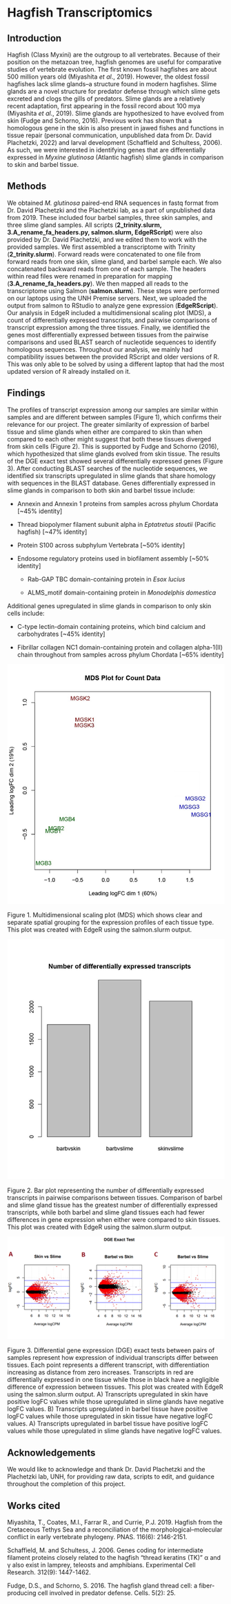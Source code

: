 # Hagfish Transcriptomics

## Introduction
Hagfish (Class Myxini) are the outgroup to all vertebrates. Because of their position on the metazoan tree, hagfish genomes are useful for comparative studies of vertebrate evolution. The first known fossil hagfishes are about 500 million years old (Miyashita *et al*., 2019). However, the oldest fossil hagfishes lack slime glands–a structure found in modern hagfishes. Slime glands are a novel structure for predator defense through which slime gets excreted and clogs the gills of predators. Slime glands are a relatively recent adaptation, first appearing in the fossil record about 100 mya (Miyashita *et al*., 2019). 
Slime glands are hypothesized to have evolved from skin (Fudge and Schorno, 2016). Previous work has shown that a homologous gene in the skin is also present in jawed fishes and functions in tissue repair (personal communication, unpublished data from Dr. David Plachetzki, 2022) and larval development (Schaffield and Schultess, 2006). As such, we were interested in identifying genes that are differentially expressed in *Myxine glutinosa* (Atlantic hagfish) slime glands in comparison to skin and barbel tissue. 
 
## Methods

We obtained *M. glutinosa* paired-end RNA sequences in fastq format from Dr. David Plachetzki and the Plachetzki lab, as a part of unpublished data from 2019. These included four barbel samples, three skin samples, and three slime gland samples. All scripts (**2_trinity.slurm, 3.A_rename_fa_headers.py, salmon.slurm, EdgeRScript**) were also provided by Dr. David Plachetzki, and we edited them to work with the provided samples.
We first assembled a transcriptome with Trinity (**2_trinity.slurm**). Forward reads were concatenated to one file from forward reads from one skin, slime gland, and barbel sample each. We also concatenated backward reads from one of each sample. The headers within read files were renamed in preparation for mapping (**3.A_rename_fa_headers.py**). We then mapped all reads to the transcriptome using Salmon (**salmon.slurm**). These steps were performed on our laptops using the UNH Premise servers.
Next, we uploaded the output from salmon to RStudio to analyze gene expression (**EdgeRScript**). Our analysis in EdgeR included a multidimensional scaling plot (MDS), a count of differentially expressed transcripts, and pairwise comparisons of transcript expression among the three tissues. 
Finally, we identified the genes most differentially expressed between tissues from the pairwise comparisons and used BLAST search of nucleotide sequences to identify homologous sequences.
Throughout our analysis, we mainly had compatibility issues between the provided RScript and older versions of R. This was only able to be solved by using a different laptop that had the most updated version of R already installed on it.
 
## Findings
The profiles of transcript expression among our samples are similar within samples and are different between samples (Figure 1), which confirms their relevance for our project. The greater similarity of expression of barbel tissue and slime glands when either are compared to skin than when compared to each other might suggest that both these tissues diverged from skin cells (Figure 2). This is supported by Fudge and Schorno (2016), which hypothesized that slime glands evolved from skin tissue.
The results of the  DGE exact test showed several differentially expressed genes (Figure 3). After conducting BLAST searches of the nucleotide sequences, we identified six transcripts upregulated in slime glands that share homology with sequences in the BLAST database. Genes differentially expressed in slime glands in comparison to both skin and barbel tissue include: 

   - Annexin and Annexin 1 proteins from samples across phylum Chordata [~45% identity]
   
   - Thread biopolymer filament subunit alpha in *Eptatretus stoutii* (Pacific hagfish) [~47% identity]
   
   - Protein S100 across subphylum Vertebrata [~50% identity]
   
   - Endosome regulatory proteins used in biofilament assembly [~50% identity]
   
      - Rab-GAP TBC domain-containing protein in *Esox lucius*
      
      - ALMS_motif domain-containing protein in *Monodelphis domestica*
      
Additional genes upregulated in slime glands in comparison to only skin cells include:

   - C-type lectin-domain containing proteins, which bind calcium and carbohydrates [~45% identity]
   
   - Fibrillar collagen NC1 domain-containing protein and collagen alpha-1(II) chain throughout from samples across phylum Chordata [~65% identity]

![plot](MDSPlot.jpg)

Figure 1. Multidimensional scaling plot (MDS) which shows clear and separate spatial grouping for the expression profiles of each tissue type. This plot was created with EdgeR using the salmon.slurm output.

![plot](BarPlot.jpg)

Figure 2. Bar plot representing the number of differentially expressed transcripts in pairwise comparisons between tissues. Comparison of barbel and slime gland tissue has the greatest number of differentially expressed transcripts, while both barbel and slime gland tissues each had fewer differences in gene expression when either were compared to skin tissues. This plot was created with EdgeR using the salmon.slurm output.

![plot](DGE_exact_test_alltissuetypes.png)

Figure 3. Differential gene expression (DGE) exact tests between pairs of samples represent how expression of individual transcripts differ between tissues. Each point represents a different transcript, with differentiation increasing as distance from zero increases. Transcripts in red are differentially expressed in one tissue while those in black have a negligible difference of expression between tissues. This plot was created with EdgeR using the salmon.slurm output. A) Transcripts upregulated in skin have positive logFC values while those upregulated in slime glands have negative logFC values. B) Transcripts upregulated in barbel tissue have positive logFC values while those upregulated in skin tissue have negative logFC values. A) Transcripts upregulated in barbel tissue have positive logFC values while those upregulated in slime glands have negative logFC values.

## Acknowledgements
We would like to acknowledge and thank Dr. David Plachetzki and the Plachetzki lab, UNH, for providing raw data, scripts to edit, and guidance throughout the completion of this project.

## Works cited
Miyashita, T., Coates, M.I., Farrar R., and Currie, P.J. 2019. Hagfish from the Cretaceous Tethys Sea and a reconciliation of the morphological–molecular conflict in early vertebrate phylogeny. PNAS. 116(6): 2146-2151. 

Schaffield, M. and Schultess, J. 2006. Genes coding for intermediate filament proteins closely related to the hagfish “thread keratins (TK)” α and γ also exist in lamprey, teleosts and amphibians. Experimental Cell Research. 312(9): 1447-1462. 

Fudge, D.S., and Schorno, S. 2016. The hagfish gland thread cell: a fiber-producing cell involved in predator defense. Cells. 5(2): 25. 

